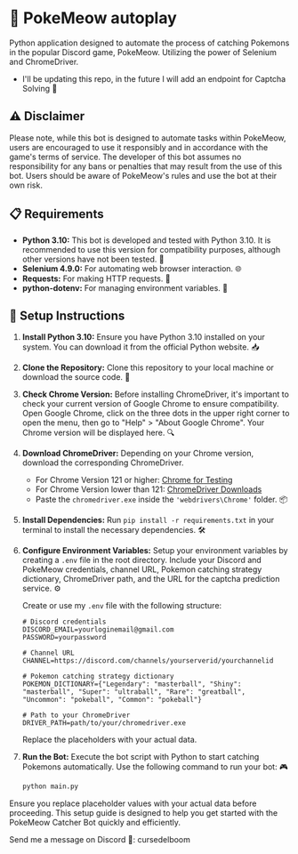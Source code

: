 # 🤖 PokeMeow autoplay

Python application designed to automate the process of catching Pokemons in the popular Discord game, PokeMeow. Utilizing the power of Selenium and ChromeDriver.
- I'll be updating this repo, in the future I will add an endpoint for Captcha Solving 🧩

## ⚠️ Disclaimer
Please note, while this bot is designed to automate tasks within PokeMeow, users are encouraged to use it responsibly and in accordance with the game's terms of service. The developer of this bot assumes no responsibility for any bans or penalties that may result from the use of this bot. Users should be aware of PokeMeow's rules and use the bot at their own risk.

## 📋 Requirements
- **Python 3.10:** This bot is developed and tested with Python 3.10. It is recommended to use this version for compatibility purposes, although other versions have not been tested. 🐍
- **Selenium 4.9.0:** For automating web browser interaction. 🌐
- **Requests:** For making HTTP requests. 📡
- **python-dotenv:** For managing environment variables. 🔑

## 🚀 Setup Instructions

1. **Install Python 3.10:** Ensure you have Python 3.10 installed on your system. You can download it from the official Python website. 📥
2. **Clone the Repository:** Clone this repository to your local machine or download the source code. 📂
3. **Check Chrome Version:** Before installing ChromeDriver, it's important to check your current version of Google Chrome to ensure compatibility. Open Google Chrome, click on the three dots in the upper right corner to open the menu, then go to "Help" > "About Google Chrome". Your Chrome version will be displayed here. 🔍
4. **Download ChromeDriver:** Depending on your Chrome version, download the corresponding ChromeDriver.
   - For Chrome Version 121 or higher: [Chrome for Testing](https://googlechromelabs.github.io/chrome-for-testing/)
   - For Chrome Version lower than 121: [ChromeDriver Downloads](https://chromedriver.chromium.org/downloads)
   - Paste the `chromedriver.exe` inside the `'webdrivers\Chrome'` folder. 📦
5. **Install Dependencies:** Run `pip install -r requirements.txt` in your terminal to install the necessary dependencies. 🛠️
6. **Configure Environment Variables:** Setup your environment variables by creating a `.env` file in the root directory. Include your Discord and PokeMeow credentials, channel URL, Pokemon catching strategy dictionary, ChromeDriver path, and the URL for the captcha prediction service. ⚙️

    Create or use my `.env` file with the following structure:

    ```plaintext
    # Discord credentials
    DISCORD_EMAIL=yourloginemail@gmail.com
    PASSWORD=yourpassword

    # Channel URL
    CHANNEL=https://discord.com/channels/yourserverid/yourchannelid

    # Pokemon catching strategy dictionary
    POKEMON_DICTIONARY={"Legendary": "masterball", "Shiny": "masterball", "Super": "ultraball", "Rare": "greatball", "Uncommon": "pokeball", "Common": "pokeball"}

    # Path to your ChromeDriver
    DRIVER_PATH=path/to/your/chromedriver.exe
    ```

    Replace the placeholders with your actual data.

7. **Run the Bot:** Execute the bot script with Python to start catching Pokemons automatically. Use the following command to run your bot: 🎮

    ```bash
    python main.py
    ```

Ensure you replace placeholder values with your actual data before proceeding. This setup guide is designed to help you get started with the PokeMeow Catcher Bot quickly and efficiently.

Send me a message on Discord 🤖: cursedelboom
